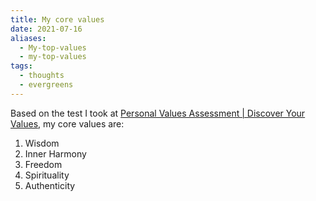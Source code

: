 ```yaml
---
title: My core values
date: 2021-07-16
aliases:
  - My-top-values
  - my-top-values
tags:
  - thoughts
  - evergreens
---
```

Based on the test I took at [Personal Values Assessment | Discover Your Values](https://personalvalu.es/), my core values are:

1. Wisdom
2. Inner Harmony
3. Freedom
4. Spirituality
5. Authenticity